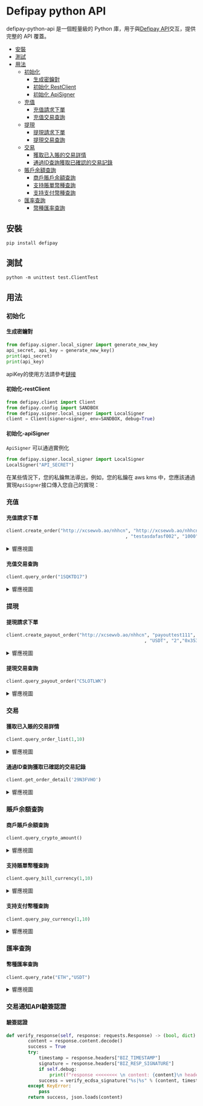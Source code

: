 # Defipay python API

defipay-python-api 是一個輕量級的 Python 庫，用于與[Defipay API](http://doc.defipay.biz/)交互，提供完整的 API 覆蓋。

* [安裝](#安裝)
* [測試](#測試)
* [用法](#用法)
  * [初始化](#初始化)
     * [生成密鑰對](#生成密鑰對)
     * [初始化 RestClient](#初始化-restclient)
     * [初始化 ApiSigner](#初始化-apisigner)
  * [充值](#充值)
     * [充值請求下單](#充值請求下單)
     * [充值交易查詢](#充值交易查詢)
  * [提現](#提現)
     * [提現請求下單](#提現請求下單)
     * [提現交易查詢](#提現交易查詢)
  * [交易](#交易)
     * [獲取已入賬的交易詳情](#獲取已入賬的交易詳情)
     * [通過ID查詢獲取已確認的交易記錄](#通過ID查詢獲取已確認的交易記錄)
  * [賬戶余額查詢](#賬戶余額查詢)
     * [商戶賬戶余額查詢](#商戶賬戶余額查詢)
     * [支持賬單幣種查詢](#支持賬單幣種查詢)
     * [支持支付幣種查詢](#支持支付幣種查詢)
  * [匯率查詢](#匯率查詢)
     * [幣種匯率查詢](#幣種匯率查詢)
 

## 安裝

```
pip install defipay
```


## 測試

```
python -m unittest test.ClientTest
```

## 用法

### 初始化

#### 生成密鑰對

```python
from defipay.signer.local_signer import generate_new_key
api_secret, api_key = generate_new_key()
print(api_secret)
print(api_key)
```

apiKey的使用方法請參考[鏈接](http://doc.defipay.biz/index.html#title1_child2)

#### 初始化-restClient

```python
from defipay.client import Client
from defipay.config import SANDBOX
from defipay.signer.local_signer import LocalSigner
client = Client(signer=signer, env=SANDBOX, debug=True)
```

#### 初始化-apiSigner


`ApiSigner` 可以通過實例化

```python
from defipay.signer.local_signer import LocalSigner
LocalSigner("API_SECRET")
```

在某些情況下，您的私鑰無法導出，例如，您的私鑰在 aws kms 中，您應該通過實現`ApiSigner`接口傳入您自己的實現：


### 充值

#### 充值請求下單
```python
client.create_order("http://xcsewvb.ao/nhhcn", "http://xcsewvb.ao/nhhcn"
                                            , "testasdafasf002", "1000", "USDT", "2")
```
<details>
<summary>響應視圖</summary>


```json
{"code":200,"msg":"OK","data":{"cashierUrl":"http:\/\/www.defipay.biz\/customer\/#\/order\/1SQKTD17","tokenInfo":[],"memberTransNo":"testasdafasf002","currency":"USDT","currencyLogoUrl":"https:\/\/defipay-test.oss-cn-hangzhou.aliyuncs.com\/defipay_v_1.0\/1b88c0c2dba04080bd3165843de3ffae.png","amount":"1000","transNo":"1SQKTD17"},"success":true}
```
</details>

#### 充值交易查詢
```python
client.query_order("1SQKTD17")
```
<details>
<summary>響應視圖</summary>


```json
{"code":200,"msg":"OK","data":{"id":null,"transNo":"1SQKTD17","memberTransNo":"testasdafasf002","memberSeq":"80000029","amount":"1000","currency":"USDT","toAddress":"","shortName":"","billAmount":"","state":"300","createTime":"1651905450","settleTime":"0"},"success":true}
```
</details>


### 提現
#### 提現請求下單
```python
client.create_payout_order("http://xcsewvb.ao/nhhcn", "payouttest111", "1000"
                                                   , "USDT", "2","0x3531C5F7540aDC5e5d640De11DE524cD379CC717",None)
```
<details>
<summary>響應視圖</summary>

```json
{"code":200,"msg":"OK","data":{"transNo":"C5LOTLWK","memberTransNo":"payouttest111","currency":"USDT","amount":"1000","tokenId":2,"tokenAmount":"0.374510748524758788"},"success":true}
```
</details>

#### 提現交易查詢
```python
client.query_payout_order("C5LOTLWK")
```
<details>
<summary>響應視圖</summary>


```json
{"code":200,"msg":"OK","data":{"id":null,"transNo":"C5LOTLWK","memberTransNo":"payouttest111","memberSeq":"80000029","amount":"1000","currency":"USDT","toAddress":"0x3531C5F7540aDC5e5d640De11DE524cD379CC717","shortName":"ETH","billAmount":"0.374510748524758788","state":"300","createTime":"1651906147","settleTime":"0"},"success":true}
```
</details>

### 交易

#### 獲取已入賬的交易詳情
```python
client.query_order_list(1,10)
```
<details>
<summary>響應視圖</summary>


```json
{"code":200,"msg":"OK","data":[{"id":4546,"transNo":"C5LOTLWK","memberTransNo":"payouttest111","memberSeq":"80000029","amount":"1000","currency":"USDT","toAddress":"0x3531C5F7540aDC5e5d640De11DE524cD379CC717","shortName":"ETH","billAmount":"0.374510748524758788","state":"300","createTime":"1651906147","settleTime":"0"},{"id":3170,"transNo":"1SQKTD17","memberTransNo":"test122234124","memberSeq":"80000029","amount":"1000","currency":"USDT","toAddress":"","shortName":"","billAmount":"","state":"300","createTime":"1651905865","settleTime":"0"}],"success":true}
```
</details>

#### 通過ID查詢獲取已確認的交易記錄
```python
client.get_order_detail('29N3FVHO')
```
<details>
<summary>響應視圖</summary>


```json
{"code":200,"msg":"OK","data":{"id":2873,"transNo":"29N3FVHO","memberTransNo":"202205050000000001","memberSeq":"80000020","amount":"0.1","currency":"ETH","toAddress":"0x8034761a6b9b2aa11f5b5fc9c5539a8061e0d759","shortName":"ETH","billAmount":"0.1","state":"200","createTime":"1651750925","settleTime":"1651754339"},"success":true}
```
</details>

### 賬戶余額查詢
#### 商戶賬戶余額查詢
```python
client.query_crypto_amount()
```
<details>
<summary>響應視圖</summary>


```json
{"code":200,"msg":"OK","data":[{"totalAmount":0,"frozenAmount":0,"availableAmount":0,"tokenId":2,"shortName":"ETH","name":"Ether","displayName":"ETH","logoUrl":"https:\/\/defipay-test.oss-cn-hangzhou.aliyuncs.com\/defipay_v_1.0\/ba40da70bed74489a7ed6adaed495763.png"},{"totalAmount":0,"frozenAmount":0,"availableAmount":0,"tokenId":3,"shortName":"USDT","name":"Tether","displayName":"USDT-ERC20","logoUrl":"https:\/\/defipay-test.oss-cn-hangzhou.aliyuncs.com\/defipay_v_1.0\/1b88c0c2dba04080bd3165843de3ffae.png"}],"success":true}
```
</details>

#### 支持賬單幣種查詢
```python
client.query_bill_currency(1,10)
```
<details>
<summary>響應視圖</summary>


```json
{"code":200,"msg":"OK","data":[{"assertId":"AED","typeIsCrypto":0},{"assertId":"AUD","typeIsCrypto":0},{"assertId":"BRC","typeIsCrypto":0},{"assertId":"BYN","typeIsCrypto":0},{"assertId":"CAD","typeIsCrypto":0},{"assertId":"CHF","typeIsCrypto":0},{"assertId":"CLP","typeIsCrypto":0},{"assertId":"CNY","typeIsCrypto":0},{"assertId":"DEM","typeIsCrypto":0},{"assertId":"DKK","typeIsCrypto":0}],"success":true}
```
</details>

#### 支持支付幣種查詢
```python
client.query_pay_currency(1,10)
```
<details>
<summary>響應視圖</summary>


```json
{"code":200,"msg":"OK","data":[{"id":1,"name":"BTC","displayName":"BTC","shortName":"BTC","logoUrl":"https:\/\/defipay-test.oss-cn-hangzhou.aliyuncs.com\/defipay_v_1.0\/8f6e5e2382f94028b87307ad5c73c52e.png","chainAssertId":null,"chainAssertDecimal":"6"},{"id":2,"name":"Ether","displayName":"ETH","shortName":"ETH","logoUrl":"https:\/\/defipay-test.oss-cn-hangzhou.aliyuncs.com\/defipay_v_1.0\/ba40da70bed74489a7ed6adaed495763.png","chainAssertId":null,"chainAssertDecimal":"18"},{"id":3,"name":"Tether","displayName":"USDT-ERC20","shortName":"USDT","logoUrl":"https:\/\/defipay-test.oss-cn-hangzhou.aliyuncs.com\/defipay_v_1.0\/1b88c0c2dba04080bd3165843de3ffae.png","chainAssertId":"0xdac17f958d2ee523a2206206994597c13d831ec7","chainAssertDecimal":"6"},{"id":4,"name":"Binance Coin","displayName":"BNB","shortName":"BNB","logoUrl":"https:\/\/defipay-test.oss-cn-hangzhou.aliyuncs.com\/defipay_v_1.0\/6300d391da1642c58c6673f32235db89.png","chainAssertId":null,"chainAssertDecimal":"18"},{"id":5,"name":"USDC","displayName":"USDC-ERC20","shortName":"USDC","logoUrl":"https:\/\/defipay-test.oss-cn-hangzhou.aliyuncs.com\/defipay_v_1.0\/b5afa9c1d46842cea775d3e63c9287b7.png","chainAssertId":"0xa0b86991c6218b36c1d19d4a2e9eb0ce3606eb48","chainAssertDecimal":"6"},{"id":6,"name":"Ripple","displayName":"XRP-BEP20","shortName":"XRP","logoUrl":"https:\/\/defipay-test.oss-cn-hangzhou.aliyuncs.com\/defipay_v_1.0\/7df1c4bc20054894b52b4aa6a7ae1e81.png","chainAssertId":"0x1d2f0da169ceb9fc7b3144628db156f3f6c60dbe","chainAssertDecimal":"18"},{"id":7,"name":"Cardano","displayName":"ADA-BEP20","shortName":"ADA","logoUrl":"https:\/\/defipay-test.oss-cn-hangzhou.aliyuncs.com\/defipay_v_1.0\/35d6f3167e9c4a9dae0ef34c50a1deb0.png","chainAssertId":"0x3ee2200efb3400fabb9aacf31297cbdd1d435d47","chainAssertDecimal":"18"},{"id":8,"name":"Solana","displayName":"SOL","shortName":"SOL","logoUrl":"https:\/\/defipay-test.oss-cn-hangzhou.aliyuncs.com\/defipay_v_1.0\/068abeb1076c40189d64c69cf70ed6e6.png","chainAssertId":null,"chainAssertDecimal":"18"},{"id":9,"name":"Luna Coin","displayName":"LUNA","shortName":"LUNA","logoUrl":"https:\/\/defipay-test.oss-cn-hangzhou.aliyuncs.com\/defipay_v_1.0\/a8a96dd9240c425291bb87178aae935c.png","chainAssertId":null,"chainAssertDecimal":"18"},{"id":10,"name":"AVAX","displayName":"AVAX-C","shortName":"AVAX","logoUrl":"https:\/\/defipay-test.oss-cn-hangzhou.aliyuncs.com\/defipay_v_1.0\/62f25f5cf608415587a7cda95d9238c0.png","chainAssertId":null,"chainAssertDecimal":"18"}],"success":true}
```
</details>


### 匯率查詢
#### 幣種匯率查詢
```python
client.query_rate("ETH","USDT")
```
<details>
<summary>響應視圖</summary>


```json
{"code":200,"msg":"OK","data":{"rate":"2669.8356867640886695401071913","rateTime":1651896014},"success":true}
```
</details>


### 交易通知API驗簽認證
#### 驗簽認證

```python
def verify_response(self, response: requests.Response) -> (bool, dict):
        content = response.content.decode()
        success = True
        try:
            timestamp = response.headers["BIZ_TIMESTAMP"]
            signature = response.headers["BIZ_RESP_SIGNATURE"]
            if self.debug:
                print(f"response <<<<<<<< \n content: {content}\n headers: {response.headers} \n")
            success = verify_ecdsa_signature("%s|%s" % (content, timestamp), signature, self.env.coboPub)
        except KeyError:
            pass
        return success, json.loads(content)
```

